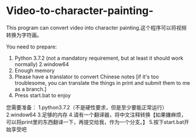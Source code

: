 # Video-to-character-painting-
This program can convert video into character painting.这个程序可以将视频转换为字符画。

You need to prepare:
1. Python 3.7.2 (not a mandatory requirement, but at least it should work normally)
2.window64
3. Enough memory
4. Please have a translator to convert Chinese notes [if it's too troublesome, you can translate the things in print and submit them to me as a branch.]
5. Press start.bat to enjoy

您需要准备：
1.python3.7.2（不是硬性要求，但是至少要能正常运行）
2.window64
3.足够的内存
4.请有一个翻译器，将中文注释转换【如果嫌麻烦，可以将print里的东西翻译一下，再提交给我，作为一个分支。】
5.按下start.bat开始享受吧
